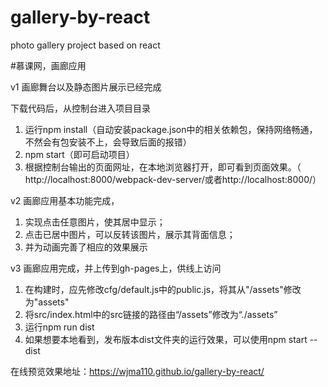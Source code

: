 # gallery-by-react
photo gallery project based on react

#慕课网，画廊应用 

v1
  画廊舞台以及静态图片展示已经完成

下载代码后，从控制台进入项目目录
1. 运行npm install（自动安装package.json中的相关依赖包，保持网络畅通，不然会有包安装不上，会导致后面的报错）
2. npm start（即可启动项目）
3. 根据控制台输出的页面网址，在本地浏览器打开，即可看到页面效果。（ http://localhost:8000/webpack-dev-server/或者http://localhost:8000/）


v2
画廊应用基本功能完成，
1. 实现点击任意图片，使其居中显示；
2. 点击已居中图片，可以反转该图片，展示其背面信息；
3. 并为动画完善了相应的效果展示

v3
画廊应用完成，并上传到gh-pages上，供线上访问
1. 在构建时，应先修改cfg/default.js中的public.js，将其从"/assets"修改为"assets"
2. 将src/index.html中的src链接的路径由“/assets”修改为“./assets”
3. 运行npm run dist
4. 如果想要本地看到，发布版本dist文件夹的运行效果，可以使用npm start --dist


在线预览效果地址：https://wjma110.github.io/gallery-by-react/
